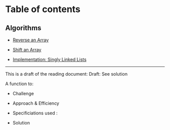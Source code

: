 # Table of contents
## Algorithms
- [Reverse an Array](dsa/challenges/array_reverse/README.md)

- [Shift an Array](dsa/challenges/array_reverse/README.md)

- [Implementation: Singly Linked Lists](dsa/challenges/linked-list/linked_list/README.md)


_________________________

This is a draft of the reading document: Draft: See solution

A function to:

- Challenge

- Approach & Efficiency

- Specificiations used :

- Solution